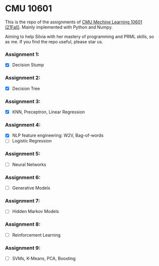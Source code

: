# CMU 10601

This is the repo of the assignments of [CMU Mechine Learning 10601 (21Fall)](http://www.cs.cmu.edu/~mgormley/courses/10601/). Mainly implemented with Python and Numpy.  

Aiming to help Silvia with her mastery of programming and PRML skills, so as me. If you find the repo useful, please star us.  


### Assignment 1:
- [x] Decision Stump

### Assignment 2:
- [x] Decision Tree

### Assignment 3:
- [x] KNN, Preceptron, Linear Regression

### Assignment 4:
- [x] NLP feature engineering: W2V, Bag-of-words
- [ ] Logistic Regression

### Assignment 5: 
- [ ] Neural Networks

### Assignment 6: 
- [ ] Generative Models

### Assignment 7: 
- [ ] Hidden Markov Models

### Assignment 8:
- [ ] Reinforcement Learning

### Assignment 9:
- [ ] SVMs, K-Means, PCA, Boosting